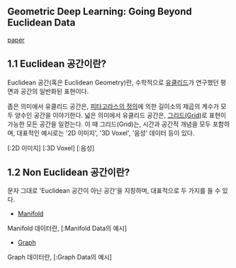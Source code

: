 Geometric Deep Learning: Going Beyond Euclidean Data
-------------------------------------------------------
[paper](https://arxiv.org/pdf/1611.08097.pdf)

## 1.1 Euclidean 공간이란?

Euclidean 공간(혹은 Euclidean Geometry)란, 수학적으로 [유클리드]()가 연구했던 평면과 공간의 일반화된 표현이다.

좁은 의미에서 유클리드 공간은, [피타고라스의 정의]()에 의한 길이소의 제곱의 계수가 모두 양수인 공간을 이야기한다.
넓은 의미에서 유클리드 공간은, [그리드(Grid)]()로 표현이 가능한 모든 공간을 일컫는다.
이 때 그리드(Grid)는, 시간과 공간적 개념을 모두 포함하며, 대표적인 예시로는 '2D 이미지', '3D Voxel', '음성' 데이터 등이 있다.

[:2D 이미지]
[:3D Voxel]
[:음성]

## 1.2 Non Euclidean 공간이란?

문자 그대로 'Euclidean 공간이 아닌 공간'을 지칭하며, 대표적으로 두 가지를 들 수 있다.

- [Manifold]()

Manifold 데이터란, 
[:Manifold Data의 예시]

- [Graph]()

Graph 데이터란, 
[:Graph Data의 예시]


